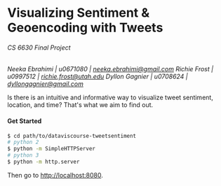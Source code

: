# Visualizing Sentiment & Geoencoding with Tweets
###### CS 6630 Final Project
*Neeka Ebrahimi | u0671080 | neeka.ebrahimi@gmail.com
Richie Frost | u0997512 | richie.frost@utah.edu
Dyllon Gagnier | u0708624 | dyllongagnier@gmail.com*

Is there is an intuitive and informative way to visualize tweet sentiment, location, and time? That's what we aim to find out.

#### Get Started
```sh
$ cd path/to/dataviscourse-tweetsentiment
# python 2
$ python -m SimpleHTTPServer
# python 3
$ python -m http.server
```
Then go to [http://localhost:8080](http://localhost:8080).